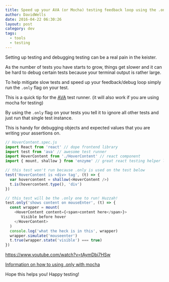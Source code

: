 ```yaml
---
title: Speed up your AVA (or Mocha) testing feedback loop using the .only flag
author: DavidWells
date: 2016-04-22 06:30:26
layout: post
category: dev
tags:
  - tools
  - testing
---
```


Setting up testing and debugging testing can be a real pain in the keister.

As the number of tests you have starts to grow, things get slower and it can be hard to debug certain tests because your terminal output is rather large.

To help mitigate slow tests and speed up your feedback/debug loop simply run the `.only` flag on your test.

This is a quick tip for the [AVA](https://github.com/sindresorhus/ava) test runner. (it will also work if you are using mocha for testing)

By using the `.only` flag on your tests you tell it to ignore all other tests and just run that single test instance.

This is handy for debugging objects and expected values that you are writing your assertions on.

```js
// HoverContent.spec.js
import React from 'react' // dope frontend library
import test from 'ava' // awesome test runner
import HoverContent from './HoverContent' // react component
import { mount, shallow } from 'enzyme' // great react testing helper lib

// this test won't run because .only is used on the test below
test('HoverContent is <div> tag', (t) => {
  var hovercontent = shallow(<HoverContent />)
  t.is(hovercontent.type(), 'div')
})

// this test will be the .only one to run! Huzzah!
test.only('shows content on mouseEnter', (t) => {
  const wrapper = mount(
    <HoverContent content={<span>content here</span>}>
       Visible before hover
    </HoverContent>
  )
  console.log('what the heck is in this', wrapper)
  wrapper.simulate('mouseenter')
  t.true(wrapper.state('visible') === true)
})
```

https://www.youtube.com/watch?v=tAymDbi7HSw

[Information on how to using .only with mocha](http://jaketrent.com/post/run-single-mocha-test/)

Hope this helps you! Happy testing!
